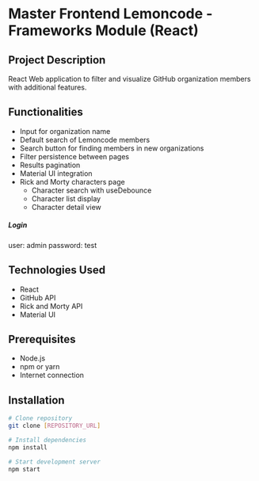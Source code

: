 # Master Frontend Lemoncode - Frameworks Module (React)

## Project Description
React Web application to filter and visualize GitHub organization members with additional features.

## Functionalities
- Input for organization name
- Default search of Lemoncode members
- Search button for finding members in new organizations
- Filter persistence between pages
- Results pagination
- Material UI integration
- Rick and Morty characters page
  * Character search with useDebounce
  * Character list display
  * Character detail view

##### Login

user: admin
password: test

## Technologies Used
- React
- GitHub API
- Rick and Morty API
- Material UI

## Prerequisites
- Node.js
- npm or yarn
- Internet connection

## Installation
```bash
# Clone repository
git clone [REPOSITORY_URL]

# Install dependencies
npm install

# Start development server
npm start
```